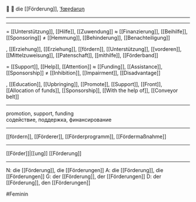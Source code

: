 🌱 🔴 die [[Förderung]], [ˈfœɐ̯dərʊŋ](https://youglish.com/pronounce/Förderung/german)

---


---
= [[Unterstützung]], [[Hilfe]], [[Zuwendung]]
≈ [[Finanzierung]], [[Beihilfe]], [[Sponsoring]]
≠ [[Hemmung]], [[Behinderung]], [[Benachteiligung]]

, [[Erzie­hung]], [[Erziehung]], [[fördern]], [[Unterstützung]], [[vorderen]], [[Mittelzuweisung]], [[Patenschaft]], [[mithilfe]], [[Förderband]]


= [[Support]], [[Help]], [[Attention]]
≈ [[Funding]], [[Assistance]], [[Sponsorship]]
≠ [[Inhibition]], [[Impairment]], [[Disadvantage]]

, [[Education]], [[Upbringing]], [[Promote]], [[Support]], [[Front]], [[Allocation of funds]], [[Sponsorship]], [[With the help of]], [[Conveyor belt]]


---
promotion, support, funding  
содействие, поддержка, финансирование

---
[[fördern]], [[Förderer]], [[Förderprogramm]], [[Fördermaßnahme]]

---
[[Förder]]|[[ung]]
[[Förderung]]


---
N: die [[Förderung]], die [[Förderungen]]
A: die [[Förderung]], die [[Förderungen]]
G: der [[Förderung]], der [[Förderungen]]
D: der [[Förderung]], den [[Förderungen]]


#Feminin